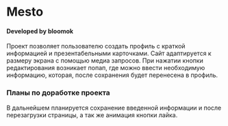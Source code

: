 # Mesto
#### Developed by bloomok

Проект позволяет пользователю создать профиль с краткой информацией и презентабельными карточками.
Сайт адаптируется к размеру экрана с помощью медиа запросов.
При нажатии кнопки редактирования возникает попап, где можно ввести необходимую информацию, которая, после сохранения будет перенесена в профиль.

### Планы по доработке проекта

В дальнейшем планируется сохранение введенной информации и после перезагрузки страницы, а так же анимация кнопки лайка.

